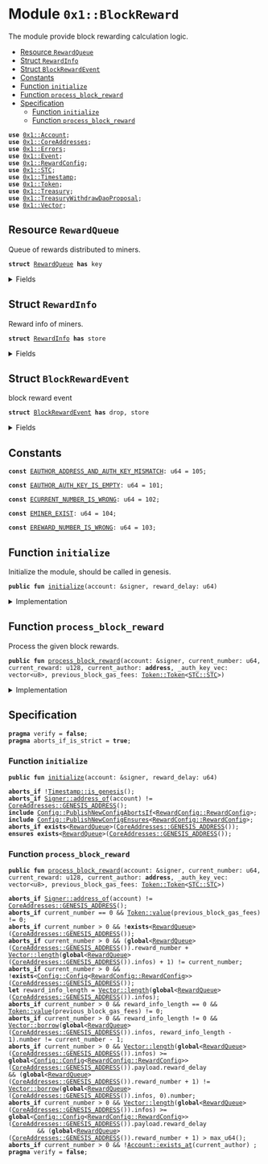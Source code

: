 
<a name="0x1_BlockReward"></a>

# Module `0x1::BlockReward`

The module provide block rewarding calculation logic.


-  [Resource `RewardQueue`](#0x1_BlockReward_RewardQueue)
-  [Struct `RewardInfo`](#0x1_BlockReward_RewardInfo)
-  [Struct `BlockRewardEvent`](#0x1_BlockReward_BlockRewardEvent)
-  [Constants](#@Constants_0)
-  [Function `initialize`](#0x1_BlockReward_initialize)
-  [Function `process_block_reward`](#0x1_BlockReward_process_block_reward)
-  [Specification](#@Specification_1)
    -  [Function `initialize`](#@Specification_1_initialize)
    -  [Function `process_block_reward`](#@Specification_1_process_block_reward)


<pre><code><b>use</b> <a href="Account.md#0x1_Account">0x1::Account</a>;
<b>use</b> <a href="CoreAddresses.md#0x1_CoreAddresses">0x1::CoreAddresses</a>;
<b>use</b> <a href="Errors.md#0x1_Errors">0x1::Errors</a>;
<b>use</b> <a href="Event.md#0x1_Event">0x1::Event</a>;
<b>use</b> <a href="RewardConfig.md#0x1_RewardConfig">0x1::RewardConfig</a>;
<b>use</b> <a href="STC.md#0x1_STC">0x1::STC</a>;
<b>use</b> <a href="Timestamp.md#0x1_Timestamp">0x1::Timestamp</a>;
<b>use</b> <a href="Token.md#0x1_Token">0x1::Token</a>;
<b>use</b> <a href="Treasury.md#0x1_Treasury">0x1::Treasury</a>;
<b>use</b> <a href="TreasuryWithdrawDaoProposal.md#0x1_TreasuryWithdrawDaoProposal">0x1::TreasuryWithdrawDaoProposal</a>;
<b>use</b> <a href="Vector.md#0x1_Vector">0x1::Vector</a>;
</code></pre>



<a name="0x1_BlockReward_RewardQueue"></a>

## Resource `RewardQueue`

Queue of rewards distributed to miners.


<pre><code><b>struct</b> <a href="BlockReward.md#0x1_BlockReward_RewardQueue">RewardQueue</a> <b>has</b> key
</code></pre>



<details>
<summary>Fields</summary>


<dl>
<dt>
<code>reward_number: u64</code>
</dt>
<dd>
 How many block rewards has been handled.
</dd>
<dt>
<code>infos: vector&lt;<a href="BlockReward.md#0x1_BlockReward_RewardInfo">BlockReward::RewardInfo</a>&gt;</code>
</dt>
<dd>
 informations about the reward distribution.
</dd>
<dt>
<code>reward_events: <a href="Event.md#0x1_Event_EventHandle">Event::EventHandle</a>&lt;<a href="BlockReward.md#0x1_BlockReward_BlockRewardEvent">BlockReward::BlockRewardEvent</a>&gt;</code>
</dt>
<dd>
 event handle used to emit block reward event.
</dd>
</dl>


</details>

<a name="0x1_BlockReward_RewardInfo"></a>

## Struct `RewardInfo`

Reward info of miners.


<pre><code><b>struct</b> <a href="BlockReward.md#0x1_BlockReward_RewardInfo">RewardInfo</a> <b>has</b> store
</code></pre>



<details>
<summary>Fields</summary>


<dl>
<dt>
<code>number: u64</code>
</dt>
<dd>
 number of the block miner minted.
</dd>
<dt>
<code>reward: u128</code>
</dt>
<dd>
 how many stc rewards.
</dd>
<dt>
<code>miner: <b>address</b></code>
</dt>
<dd>
 miner who mint the block.
</dd>
<dt>
<code>gas_fees: <a href="Token.md#0x1_Token_Token">Token::Token</a>&lt;<a href="STC.md#0x1_STC_STC">STC::STC</a>&gt;</code>
</dt>
<dd>
 store the gas fee that users consumed.
</dd>
</dl>


</details>

<a name="0x1_BlockReward_BlockRewardEvent"></a>

## Struct `BlockRewardEvent`

block reward event


<pre><code><b>struct</b> <a href="BlockReward.md#0x1_BlockReward_BlockRewardEvent">BlockRewardEvent</a> <b>has</b> drop, store
</code></pre>



<details>
<summary>Fields</summary>


<dl>
<dt>
<code>block_number: u64</code>
</dt>
<dd>
 block number
</dd>
<dt>
<code>block_reward: u128</code>
</dt>
<dd>
 STC reward.
</dd>
<dt>
<code>gas_fees: u128</code>
</dt>
<dd>
 gas fees in STC.
</dd>
<dt>
<code>miner: <b>address</b></code>
</dt>
<dd>
 block miner
</dd>
</dl>


</details>

<a name="@Constants_0"></a>

## Constants


<a name="0x1_BlockReward_EAUTHOR_ADDRESS_AND_AUTH_KEY_MISMATCH"></a>



<pre><code><b>const</b> <a href="BlockReward.md#0x1_BlockReward_EAUTHOR_ADDRESS_AND_AUTH_KEY_MISMATCH">EAUTHOR_ADDRESS_AND_AUTH_KEY_MISMATCH</a>: u64 = 105;
</code></pre>



<a name="0x1_BlockReward_EAUTHOR_AUTH_KEY_IS_EMPTY"></a>



<pre><code><b>const</b> <a href="BlockReward.md#0x1_BlockReward_EAUTHOR_AUTH_KEY_IS_EMPTY">EAUTHOR_AUTH_KEY_IS_EMPTY</a>: u64 = 101;
</code></pre>



<a name="0x1_BlockReward_ECURRENT_NUMBER_IS_WRONG"></a>



<pre><code><b>const</b> <a href="BlockReward.md#0x1_BlockReward_ECURRENT_NUMBER_IS_WRONG">ECURRENT_NUMBER_IS_WRONG</a>: u64 = 102;
</code></pre>



<a name="0x1_BlockReward_EMINER_EXIST"></a>



<pre><code><b>const</b> <a href="BlockReward.md#0x1_BlockReward_EMINER_EXIST">EMINER_EXIST</a>: u64 = 104;
</code></pre>



<a name="0x1_BlockReward_EREWARD_NUMBER_IS_WRONG"></a>



<pre><code><b>const</b> <a href="BlockReward.md#0x1_BlockReward_EREWARD_NUMBER_IS_WRONG">EREWARD_NUMBER_IS_WRONG</a>: u64 = 103;
</code></pre>



<a name="0x1_BlockReward_initialize"></a>

## Function `initialize`

Initialize the module, should be called in genesis.


<pre><code><b>public</b> <b>fun</b> <a href="BlockReward.md#0x1_BlockReward_initialize">initialize</a>(account: &signer, reward_delay: u64)
</code></pre>



<details>
<summary>Implementation</summary>


<pre><code><b>public</b> <b>fun</b> <a href="BlockReward.md#0x1_BlockReward_initialize">initialize</a>(account: &signer, reward_delay: u64) {
    <a href="Timestamp.md#0x1_Timestamp_assert_genesis">Timestamp::assert_genesis</a>();
    <a href="CoreAddresses.md#0x1_CoreAddresses_assert_genesis_address">CoreAddresses::assert_genesis_address</a>(account);

    <a href="RewardConfig.md#0x1_RewardConfig_initialize">RewardConfig::initialize</a>(account, reward_delay);
    <b>move_to</b>&lt;<a href="BlockReward.md#0x1_BlockReward_RewardQueue">RewardQueue</a>&gt;(account, <a href="BlockReward.md#0x1_BlockReward_RewardQueue">RewardQueue</a> {
        reward_number: 0,
        infos: <a href="Vector.md#0x1_Vector_empty">Vector::empty</a>(),
        reward_events: <a href="Event.md#0x1_Event_new_event_handle">Event::new_event_handle</a>&lt;<a href="BlockReward.md#0x1_BlockReward_BlockRewardEvent">Self::BlockRewardEvent</a>&gt;(account),
    });
}
</code></pre>



</details>

<a name="0x1_BlockReward_process_block_reward"></a>

## Function `process_block_reward`

Process the given block rewards.


<pre><code><b>public</b> <b>fun</b> <a href="BlockReward.md#0x1_BlockReward_process_block_reward">process_block_reward</a>(account: &signer, current_number: u64, current_reward: u128, current_author: <b>address</b>, _auth_key_vec: vector&lt;u8&gt;, previous_block_gas_fees: <a href="Token.md#0x1_Token_Token">Token::Token</a>&lt;<a href="STC.md#0x1_STC_STC">STC::STC</a>&gt;)
</code></pre>



<details>
<summary>Implementation</summary>


<pre><code><b>public</b> <b>fun</b> <a href="BlockReward.md#0x1_BlockReward_process_block_reward">process_block_reward</a>(account: &signer, current_number: u64, current_reward: u128,
                                current_author: <b>address</b>, _auth_key_vec: vector&lt;u8&gt;,
                                previous_block_gas_fees: <a href="Token.md#0x1_Token_Token">Token::Token</a>&lt;<a href="STC.md#0x1_STC">STC</a>&gt;) <b>acquires</b> <a href="BlockReward.md#0x1_BlockReward_RewardQueue">RewardQueue</a> {
    <a href="CoreAddresses.md#0x1_CoreAddresses_assert_genesis_address">CoreAddresses::assert_genesis_address</a>(account);
    <b>if</b> (current_number == 0) {
        <a href="Token.md#0x1_Token_destroy_zero">Token::destroy_zero</a>(previous_block_gas_fees);
        <b>return</b>
    };

    <b>let</b> rewards = <b>borrow_global_mut</b>&lt;<a href="BlockReward.md#0x1_BlockReward_RewardQueue">RewardQueue</a>&gt;(<a href="CoreAddresses.md#0x1_CoreAddresses_GENESIS_ADDRESS">CoreAddresses::GENESIS_ADDRESS</a>());
    <b>let</b> len = <a href="Vector.md#0x1_Vector_length">Vector::length</a>(&rewards.infos);
    <b>assert</b>!((current_number == (rewards.reward_number + len + 1)), <a href="Errors.md#0x1_Errors_invalid_argument">Errors::invalid_argument</a>(<a href="BlockReward.md#0x1_BlockReward_ECURRENT_NUMBER_IS_WRONG">ECURRENT_NUMBER_IS_WRONG</a>));

    // distribute gas fee <b>to</b> last block reward info.
    // <b>if</b> not last block reward info, the passed in gas fee must be zero.
    <b>if</b> (len == 0) {
        <a href="Token.md#0x1_Token_destroy_zero">Token::destroy_zero</a>(previous_block_gas_fees);
    } <b>else</b> {
        <b>let</b> reward_info = <a href="Vector.md#0x1_Vector_borrow_mut">Vector::borrow_mut</a>(&<b>mut</b> rewards.infos, len - 1);
        <b>assert</b>!(current_number == reward_info.number + 1, <a href="Errors.md#0x1_Errors_invalid_argument">Errors::invalid_argument</a>(<a href="BlockReward.md#0x1_BlockReward_ECURRENT_NUMBER_IS_WRONG">ECURRENT_NUMBER_IS_WRONG</a>));
        <a href="Token.md#0x1_Token_deposit">Token::deposit</a>(&<b>mut</b> reward_info.gas_fees, previous_block_gas_fees);
    };

    <b>let</b> reward_delay = <a href="RewardConfig.md#0x1_RewardConfig_reward_delay">RewardConfig::reward_delay</a>();
    <b>if</b> (len &gt;= reward_delay) {//pay and remove
        <b>let</b> i = len;
        <b>while</b> (i &gt; 0 && i &gt;= reward_delay) {
            <b>let</b> <a href="BlockReward.md#0x1_BlockReward_RewardInfo">RewardInfo</a> { number: reward_block_number, reward: block_reward, gas_fees, miner } = <a href="Vector.md#0x1_Vector_remove">Vector::remove</a>(&<b>mut</b> rewards.infos, 0);

            <b>let</b> gas_fee_value = <a href="Token.md#0x1_Token_value">Token::value</a>(&gas_fees);
            <b>let</b> total_reward = gas_fees;
            // add block reward <b>to</b> total.
            <b>if</b> (block_reward &gt; 0) {
                // <b>if</b> no <a href="STC.md#0x1_STC">STC</a> in <a href="Treasury.md#0x1_Treasury">Treasury</a>, <a href="BlockReward.md#0x1_BlockReward">BlockReward</a> will been 0.
                <b>let</b> treasury_balance = <a href="Treasury.md#0x1_Treasury_balance">Treasury::balance</a>&lt;<a href="STC.md#0x1_STC">STC</a>&gt;();
                <b>if</b> (treasury_balance &lt; block_reward) {
                    block_reward = treasury_balance;
                };
                <b>if</b> (block_reward &gt; 0) {
                    <b>let</b> reward = <a href="TreasuryWithdrawDaoProposal.md#0x1_TreasuryWithdrawDaoProposal_withdraw_for_block_reward">TreasuryWithdrawDaoProposal::withdraw_for_block_reward</a>&lt;<a href="STC.md#0x1_STC">STC</a>&gt;(account, block_reward);
                    <a href="Token.md#0x1_Token_deposit">Token::deposit</a>(&<b>mut</b> total_reward, reward);
                };
            };
            // distribute total.
            <b>if</b> (<a href="Token.md#0x1_Token_value">Token::value</a>(&total_reward) &gt; 0) {
                <a href="Account.md#0x1_Account_deposit">Account::deposit</a>&lt;<a href="STC.md#0x1_STC">STC</a>&gt;(miner, total_reward);
            } <b>else</b> {
                <a href="Token.md#0x1_Token_destroy_zero">Token::destroy_zero</a>(total_reward);
            };
            // emit reward event.
            <a href="Event.md#0x1_Event_emit_event">Event::emit_event</a>&lt;<a href="BlockReward.md#0x1_BlockReward_BlockRewardEvent">BlockRewardEvent</a>&gt;(
                &<b>mut</b> rewards.reward_events,
                <a href="BlockReward.md#0x1_BlockReward_BlockRewardEvent">BlockRewardEvent</a> {
                    block_number: reward_block_number,
                    block_reward: block_reward,
                    gas_fees: gas_fee_value,
                    miner,
                }
            );

            rewards.reward_number = rewards.reward_number + 1;
            i = i - 1;
        }
    };

    <b>if</b> (!<a href="Account.md#0x1_Account_exists_at">Account::exists_at</a>(current_author)) {
        <a href="Account.md#0x1_Account_create_account_with_address">Account::create_account_with_address</a>&lt;<a href="STC.md#0x1_STC">STC</a>&gt;(current_author);
    };
    <b>let</b> current_info = <a href="BlockReward.md#0x1_BlockReward_RewardInfo">RewardInfo</a> {
        number: current_number,
        reward: current_reward,
        miner: current_author,
        gas_fees: <a href="Token.md#0x1_Token_zero">Token::zero</a>&lt;<a href="STC.md#0x1_STC">STC</a>&gt;(),
    };
    <a href="Vector.md#0x1_Vector_push_back">Vector::push_back</a>(&<b>mut</b> rewards.infos, current_info);

}
</code></pre>



</details>

<a name="@Specification_1"></a>

## Specification



<pre><code><b>pragma</b> verify = <b>false</b>;
<b>pragma</b> aborts_if_is_strict = <b>true</b>;
</code></pre>



<a name="@Specification_1_initialize"></a>

### Function `initialize`


<pre><code><b>public</b> <b>fun</b> <a href="BlockReward.md#0x1_BlockReward_initialize">initialize</a>(account: &signer, reward_delay: u64)
</code></pre>




<pre><code><b>aborts_if</b> !<a href="Timestamp.md#0x1_Timestamp_is_genesis">Timestamp::is_genesis</a>();
<b>aborts_if</b> <a href="Signer.md#0x1_Signer_address_of">Signer::address_of</a>(account) != <a href="CoreAddresses.md#0x1_CoreAddresses_GENESIS_ADDRESS">CoreAddresses::GENESIS_ADDRESS</a>();
<b>include</b> <a href="Config.md#0x1_Config_PublishNewConfigAbortsIf">Config::PublishNewConfigAbortsIf</a>&lt;<a href="RewardConfig.md#0x1_RewardConfig_RewardConfig">RewardConfig::RewardConfig</a>&gt;;
<b>include</b> <a href="Config.md#0x1_Config_PublishNewConfigEnsures">Config::PublishNewConfigEnsures</a>&lt;<a href="RewardConfig.md#0x1_RewardConfig_RewardConfig">RewardConfig::RewardConfig</a>&gt;;
<b>aborts_if</b> <b>exists</b>&lt;<a href="BlockReward.md#0x1_BlockReward_RewardQueue">RewardQueue</a>&gt;(<a href="CoreAddresses.md#0x1_CoreAddresses_GENESIS_ADDRESS">CoreAddresses::GENESIS_ADDRESS</a>());
<b>ensures</b> <b>exists</b>&lt;<a href="BlockReward.md#0x1_BlockReward_RewardQueue">RewardQueue</a>&gt;(<a href="CoreAddresses.md#0x1_CoreAddresses_GENESIS_ADDRESS">CoreAddresses::GENESIS_ADDRESS</a>());
</code></pre>



<a name="@Specification_1_process_block_reward"></a>

### Function `process_block_reward`


<pre><code><b>public</b> <b>fun</b> <a href="BlockReward.md#0x1_BlockReward_process_block_reward">process_block_reward</a>(account: &signer, current_number: u64, current_reward: u128, current_author: <b>address</b>, _auth_key_vec: vector&lt;u8&gt;, previous_block_gas_fees: <a href="Token.md#0x1_Token_Token">Token::Token</a>&lt;<a href="STC.md#0x1_STC_STC">STC::STC</a>&gt;)
</code></pre>




<pre><code><b>aborts_if</b> <a href="Signer.md#0x1_Signer_address_of">Signer::address_of</a>(account) != <a href="CoreAddresses.md#0x1_CoreAddresses_GENESIS_ADDRESS">CoreAddresses::GENESIS_ADDRESS</a>();
<b>aborts_if</b> current_number == 0 && <a href="Token.md#0x1_Token_value">Token::value</a>(previous_block_gas_fees) != 0;
<b>aborts_if</b> current_number &gt; 0 && !<b>exists</b>&lt;<a href="BlockReward.md#0x1_BlockReward_RewardQueue">RewardQueue</a>&gt;(<a href="CoreAddresses.md#0x1_CoreAddresses_GENESIS_ADDRESS">CoreAddresses::GENESIS_ADDRESS</a>());
<b>aborts_if</b> current_number &gt; 0 && (<b>global</b>&lt;<a href="BlockReward.md#0x1_BlockReward_RewardQueue">RewardQueue</a>&gt;(<a href="CoreAddresses.md#0x1_CoreAddresses_GENESIS_ADDRESS">CoreAddresses::GENESIS_ADDRESS</a>()).reward_number + <a href="Vector.md#0x1_Vector_length">Vector::length</a>(<b>global</b>&lt;<a href="BlockReward.md#0x1_BlockReward_RewardQueue">RewardQueue</a>&gt;(<a href="CoreAddresses.md#0x1_CoreAddresses_GENESIS_ADDRESS">CoreAddresses::GENESIS_ADDRESS</a>()).infos) + 1) != current_number;
<b>aborts_if</b> current_number &gt; 0 && !<b>exists</b>&lt;<a href="Config.md#0x1_Config_Config">Config::Config</a>&lt;<a href="RewardConfig.md#0x1_RewardConfig_RewardConfig">RewardConfig::RewardConfig</a>&gt;&gt;(<a href="CoreAddresses.md#0x1_CoreAddresses_GENESIS_ADDRESS">CoreAddresses::GENESIS_ADDRESS</a>());
<b>let</b> reward_info_length = <a href="Vector.md#0x1_Vector_length">Vector::length</a>(<b>global</b>&lt;<a href="BlockReward.md#0x1_BlockReward_RewardQueue">RewardQueue</a>&gt;(<a href="CoreAddresses.md#0x1_CoreAddresses_GENESIS_ADDRESS">CoreAddresses::GENESIS_ADDRESS</a>()).infos);
<b>aborts_if</b> current_number &gt; 0 && reward_info_length == 0 && <a href="Token.md#0x1_Token_value">Token::value</a>(previous_block_gas_fees) != 0;
<b>aborts_if</b> current_number &gt; 0 && reward_info_length != 0 && <a href="Vector.md#0x1_Vector_borrow">Vector::borrow</a>(<b>global</b>&lt;<a href="BlockReward.md#0x1_BlockReward_RewardQueue">RewardQueue</a>&gt;(<a href="CoreAddresses.md#0x1_CoreAddresses_GENESIS_ADDRESS">CoreAddresses::GENESIS_ADDRESS</a>()).infos, reward_info_length - 1).number != current_number - 1;
<b>aborts_if</b> current_number &gt; 0 && <a href="Vector.md#0x1_Vector_length">Vector::length</a>(<b>global</b>&lt;<a href="BlockReward.md#0x1_BlockReward_RewardQueue">RewardQueue</a>&gt;(<a href="CoreAddresses.md#0x1_CoreAddresses_GENESIS_ADDRESS">CoreAddresses::GENESIS_ADDRESS</a>()).infos) &gt;= <b>global</b>&lt;<a href="Config.md#0x1_Config_Config">Config::Config</a>&lt;<a href="RewardConfig.md#0x1_RewardConfig_RewardConfig">RewardConfig::RewardConfig</a>&gt;&gt;(<a href="CoreAddresses.md#0x1_CoreAddresses_GENESIS_ADDRESS">CoreAddresses::GENESIS_ADDRESS</a>()).payload.reward_delay
&& (<b>global</b>&lt;<a href="BlockReward.md#0x1_BlockReward_RewardQueue">RewardQueue</a>&gt;(<a href="CoreAddresses.md#0x1_CoreAddresses_GENESIS_ADDRESS">CoreAddresses::GENESIS_ADDRESS</a>()).reward_number + 1) != <a href="Vector.md#0x1_Vector_borrow">Vector::borrow</a>(<b>global</b>&lt;<a href="BlockReward.md#0x1_BlockReward_RewardQueue">RewardQueue</a>&gt;(<a href="CoreAddresses.md#0x1_CoreAddresses_GENESIS_ADDRESS">CoreAddresses::GENESIS_ADDRESS</a>()).infos, 0).number;
<b>aborts_if</b> current_number &gt; 0 && <a href="Vector.md#0x1_Vector_length">Vector::length</a>(<b>global</b>&lt;<a href="BlockReward.md#0x1_BlockReward_RewardQueue">RewardQueue</a>&gt;(<a href="CoreAddresses.md#0x1_CoreAddresses_GENESIS_ADDRESS">CoreAddresses::GENESIS_ADDRESS</a>()).infos) &gt;= <b>global</b>&lt;<a href="Config.md#0x1_Config_Config">Config::Config</a>&lt;<a href="RewardConfig.md#0x1_RewardConfig_RewardConfig">RewardConfig::RewardConfig</a>&gt;&gt;(<a href="CoreAddresses.md#0x1_CoreAddresses_GENESIS_ADDRESS">CoreAddresses::GENESIS_ADDRESS</a>()).payload.reward_delay
        && (<b>global</b>&lt;<a href="BlockReward.md#0x1_BlockReward_RewardQueue">RewardQueue</a>&gt;(<a href="CoreAddresses.md#0x1_CoreAddresses_GENESIS_ADDRESS">CoreAddresses::GENESIS_ADDRESS</a>()).reward_number + 1) &gt; max_u64();
<b>aborts_if</b> current_number &gt; 0 && !<a href="Account.md#0x1_Account_exists_at">Account::exists_at</a>(current_author) ;
<b>pragma</b> verify = <b>false</b>;
</code></pre>

